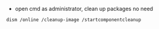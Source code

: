 - open cmd as administrator, clean up packages no need
```
dism /online /cleanup-image /startcomponentcleanup
```